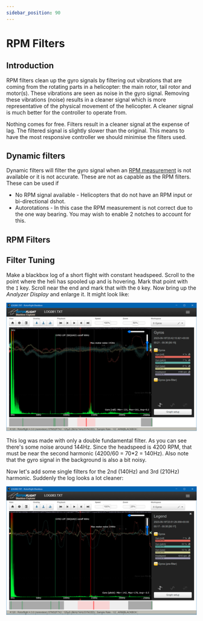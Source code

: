 ```yaml
---
sidebar_position: 90
---
```


# RPM Filters

## Introduction

RPM filters clean up the gyro signals by filtering out vibrations that are coming from the rotating parts in a helicopter: the main rotor, tail rotor and motor(s). These vibrations are seen as noise in the gyro signal. Removing these vibrations (noise) results in a cleaner signal which is more representative of the physical movement of the helicopter. A cleaner signal is much better for the controller to operate from.

Nothing comes for free. Filters result in a cleaner signal at the expense of lag. The filtered signal is slightly slower than the original. This means to have the most responsive controller we should minimise the filters used.

## Dynamic filters

Dynamic filters will filter the gyro signal when an [RPM measurement](rpm-measurement.mdx) is not available or it is not accurate. These are not as capable as the RPM filters. These can be used if

- No RPM signal available - Helicopters that do not have an RPM input or bi-directional dshot.
- Autorotations - In this case the RPM measurement is not correct due to the one way bearing. You may wish to enable 2 notches to account for this.

## RPM Filters

## Filter Tuning

Make a blackbox log of a short flight with constant headspeed. Scroll to the point where the heli has spooled up and is hovering. Mark that point with the `I` key. Scroll near the end and mark that with the `O` key. Now bring up the _Analyzer Display_ and enlarge it. It might look like:

![Missing filters](./img/rpm-filters-missing.png)

This log was made with only a double fundamental filter. As you can see there's some noise around 144Hz. Since the headspeed is 4200 RPM, that must be near the second harmonic (4200/60 = 70\*2 = 140Hz). Also note that the gyro signal in the background is also a bit noisy.

Now let's add some single filters for the 2nd (140Hz) and 3rd (210Hz) harmonic. Suddenly the log looks a lot cleaner:

![Added filters](./img/rpm-filters-added.png)

